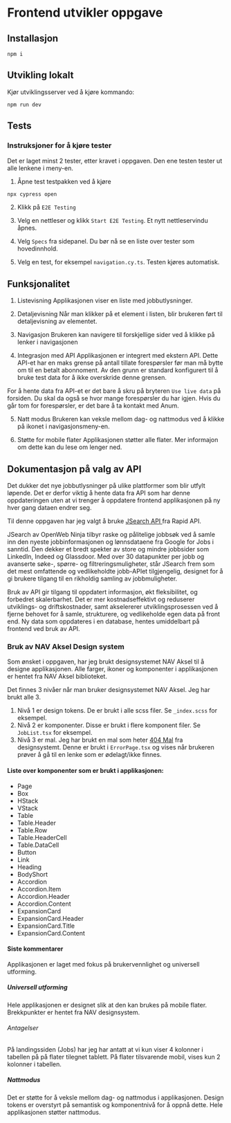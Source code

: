 # Frontend utvikler oppgave

## Installasjon

```shellscript
npm i
```

## Utvikling lokalt

Kjør utviklingsserver ved å kjøre kommando:

```shellscript
npm run dev
```

## Tests

### Instruksjoner for å kjøre tester

Det er laget minst 2 tester, etter kravet i oppgaven. Den ene testen tester ut alle lenkene i meny-en. 

1. Åpne test testpakken ved å kjøre

```sh
npx cypress open
```

2. Klikk på `E2E Testing`

3. Velg en nettleser og klikk `Start E2E Testing`. Et nytt nettleservindu åpnes.

4. Velg `Specs` fra sidepanel. Du bør nå se en liste over tester som hovedinnhold.

5. Velg en test, for eksempel `navigation.cy.ts`. Testen kjøres automatisk.

## Funksjonalitet

1. Listevisning
Applikasjonen viser en liste med jobbutlysninger. 

2. Detaljevisning
Når man klikker på et element i listen, blir brukeren ført til detaljevisning av elementet. 

3. Navigasjon
Brukeren kan navigere til forskjellige sider ved å klikke på lenker i navigasjonen

4. Integrasjon med API
Applikasjonen er integrert med ekstern API. Dette API-et har en maks grense på antall tillate forespørsler før man må bytte om til en betalt abonnoment. Av den grunn er standard konfigurert til å bruke test data for å ikke overskride denne grensen. 

For å hente data fra API-et er det bare å skru på bryteren `Use live data` på forsiden. Du skal da også se hvor mange forespørsler du har igjen. Hvis du går tom for forespørsler, er det bare å ta kontakt med Anum. 

5. Natt modus
Brukeren kan veksle mellom dag- og nattmodus ved å klikke på ikonet i navigasjonsmeny-en. 

6. Støtte for mobile flater
Applikasjonen støtter alle flater. Mer informajon om dette kan du lese om lenger ned. 

## Dokumentasjon på valg av API

Det dukker det nye jobbutlysninger på ulike plattformer som blir utfylt løpende. Det er derfor viktig å hente data fra API som har denne oppdateringen uten at vi trenger å oppdatere frontend applikasjonen på ny hver gang dataen endrer seg.

Til denne oppgaven har jeg valgt å bruke [JSearch API ](https://rapidapi.com/letscrape-6bRBa3QguO5/api/jsearch) fra Rapid API.

JSearch av OpenWeb Ninja tilbyr raske og pålitelige jobbsøk ved å samle inn den nyeste jobbinformasjonen og lønnsdataene fra Google for Jobs i sanntid. Den dekker et bredt spekter av store og mindre jobbsider som LinkedIn, Indeed og Glassdoor. Med over 30 datapunkter per jobb og avanserte søke-, spørre- og filtreringsmuligheter, står JSearch frem som det mest omfattende og vedlikeholdte jobb-APIet tilgjengelig, designet for å gi brukere tilgang til en rikholdig samling av jobbmuligheter.

Bruk av API gir tilgang til oppdatert informasjon, økt fleksibilitet, og forbedret skalerbarhet. Det er mer kostnadseffektivt og reduserer utviklings- og driftskostnader, samt akselererer utviklingsprosessen ved å fjerne behovet for å samle, strukturere, og vedlikeholde egen data på front end. Ny data som oppdateres i en database, hentes umiddelbart på frontend ved bruk av API.

### Bruk av NAV Aksel Design system

Som ønsket i oppgaven, har jeg brukt designsystemet NAV Aksel til å designe applikasjonen. Alle farger, ikoner og komponenter i applikasjonen er hentet fra NAV Aksel biblioteket. 

Det finnes 3 nivåer når man bruker designsystemet NAV Aksel. Jeg har brukt alle 3.

1. Nivå 1 er design tokens. De er brukt i alle scss filer. Se `_index.scss` for eksempel.
2. Nivå 2 er komponenter. Disse er brukt i flere komponent filer. Se `JobList.tsx` for eksempel.
3. Nivå 3 er mal. Jeg har brukt en mal som heter [404 Mal](https://aksel.nav.no/monster-maler/maler/404-side) fra designsystemt. Denne er brukt i `ErrorPage.tsx` og vises når brukeren prøver å gå til en lenke som er ødelagt/ikke finnes.

#### Liste over komponenter som er brukt i applikasjonen:

- Page
- Box
- HStack
- VStack
- Table
- Table.Header
- Table.Row
- Table.HeaderCell
- Table.DataCell
- Button
- Link
- Heading
- BodyShort
- Accordion
- Accordion.Item
- Accordion.Header
- Accordion.Content
- ExpansionCard
- ExpansionCard.Header
- ExpansionCard.Title
- ExpansionCard.Content

#### Siste kommentarer

Applikasjonen er laget med fokus på brukervennlighet og universell utforming.

##### Universell utforming

Hele applikasjonen er designet slik at den kan brukes på mobile flater. Brekkpunkter er hentet fra NAV designsystem.

###### Antagelser

På landingssiden (Jobs) har jeg har antatt at vi kun viser 4 kolonner i tabellen på på flater tilegnet tablett. På flater tilsvarende mobil, vises kun 2 kolonner i tabellen.

##### Nattmodus

Det er støtte for å veksle mellom dag- og nattmodus i applikasjonen.
Design tokens er overstyrt på semantisk og komponentnivå for å oppnå dette. Hele applikasjonen støtter nattmodus.
